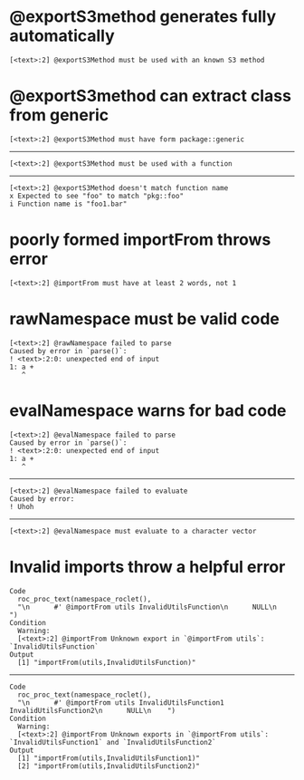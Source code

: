 # @exportS3method generates fully automatically

    [<text>:2] @exportS3Method must be used with an known S3 method

# @exportS3method can extract class from generic

    [<text>:2] @exportS3Method must have form package::generic

---

    [<text>:2] @exportS3Method must be used with a function

---

    [<text>:2] @exportS3Method doesn't match function name
    x Expected to see "foo" to match "pkg::foo"
    i Function name is "foo1.bar"

# poorly formed importFrom throws error

    [<text>:2] @importFrom must have at least 2 words, not 1

# rawNamespace must be valid code

    [<text>:2] @rawNamespace failed to parse
    Caused by error in `parse()`:
    ! <text>:2:0: unexpected end of input
    1: a +
       ^

# evalNamespace warns for bad code

    [<text>:2] @evalNamespace failed to parse
    Caused by error in `parse()`:
    ! <text>:2:0: unexpected end of input
    1: a +
       ^

---

    [<text>:2] @evalNamespace failed to evaluate
    Caused by error:
    ! Uhoh

---

    [<text>:2] @evalNamespace must evaluate to a character vector

# Invalid imports throw a helpful error

    Code
      roc_proc_text(namespace_roclet(),
      "\n      #' @importFrom utils InvalidUtilsFunction\n      NULL\n    ")
    Condition
      Warning:
      [<text>:2] @importFrom Unknown export in `@importFrom utils`: `InvalidUtilsFunction`
    Output
      [1] "importFrom(utils,InvalidUtilsFunction)"

---

    Code
      roc_proc_text(namespace_roclet(),
      "\n      #' @importFrom utils InvalidUtilsFunction1 InvalidUtilsFunction2\n      NULL\n    ")
    Condition
      Warning:
      [<text>:2] @importFrom Unknown exports in `@importFrom utils`: `InvalidUtilsFunction1` and `InvalidUtilsFunction2`
    Output
      [1] "importFrom(utils,InvalidUtilsFunction1)"
      [2] "importFrom(utils,InvalidUtilsFunction2)"

